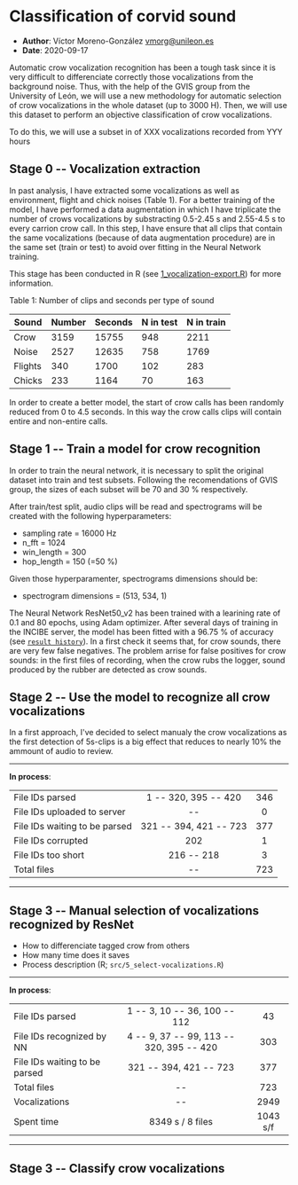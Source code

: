 # Classification of corvid sound
  * **Author**: Víctor Moreno-González <vmorg@unileon.es>
  * **Date**: 2020-09-17

Automatic crow vocalization recognition has been a tough
task since it is very difficult to differenciate correctly
those vocalizations from the background noise. Thus, with
the help of the GVIS group from the University of León, we
will use a new methodology for automatic selection of crow
vocalizations in the whole dataset (up to 3000 H). Then,
we will use this dataset to perform an objective
classification of crow vocalizations.

To do this, we will use a subset in of XXX vocalizations
recorded from YYY hours

## Stage 0 -- Vocalization extraction
In past analysis, I have extracted some vocalizations as
well as environment, flight and chick noises (Table 1).
For a better training of the model, I have performed
a data augmentation in which I have triplicate the number
of crows vocalizations by substracting 0.5-2.45 s and
2.55-4.5 s to every carrion crow call. In this step,
I have ensure that all clips that contain the
same vocalizations (because of data augmentation
procedure) are in the same set (train or test) to
avoid over fitting in the Neural Network training.

This stage has been conducted in R
(see [1_vocalization-export.R](src/1_vocalization-export.R))
for more information.

Table 1: Number of clips and seconds per type of sound

| Sound   | Number | Seconds | N in test | N in train |
|---------|--------|---------|-----------|------------|
| Crow    |  3159  |  15755  |    948    |   2211     |
| Noise   |  2527  |  12635  |    758    |   1769     |
| Flights |  340   |   1700  |    102    |    283     |
| Chicks  |  233   |   1164  |     70    |    163     |


In order to create a better model, the start of crow calls
has been randomly reduced from 0 to 4.5 seconds. In this
way the crow calls clips will contain entire and
non-entire calls.

## Stage 1 -- Train a model for crow recognition
In order to train the neural network, it is necessary to
split the original dataset into train and test subsets.
Following the recomendations of GVIS group, the sizes
of each subset will be 70 and 30 % respectively.

After train/test split, audio clips will be read and
spectrograms will be created with the following
hyperparameters:

  * sampling rate = 16000 Hz
  * n_fft = 1024
  * win_length = 300
  * hop_length = 150 (=50 %)

Given those hyperparamenter, spectrograms dimensions
should be:

  * spectrogram dimensions = (513, 534, 1)


The Neural Network ResNet50_v2 has been trained with a
learining rate of 0.1 and 80 epochs, using Adam optimizer.
After several days of training in the INCIBE server,
the model has been fitted with a 96.75 % of accuracy
(see [`result history`](results/ResNet50V2_historial_de_entrenamiento.csv)).
In a first check it seems that, for crow sounds, there are
very few false negatives. The problem arrise for false positives
for crow sounds: in the first files of recording, when the crow
rubs the logger, sound produced by the rubber are detected as crow sounds.

## Stage 2 -- Use the model to recognize all crow vocalizations

In a first approach, I've decided to select manualy the crow
vocalizations as the first detection of 5s-clips is a big effect
that reduces to nearly 10% the ammount of audio to review.

----
**In process**:

|                               |                        |     |
|:------------------------------|:----------------------:|:---:|
| File IDs parsed               | 1 -- 320, 395 -- 420   | 346 |
| File IDs uploaded to server   | --                     | 0   |
| File IDs waiting to be parsed | 321 -- 394, 421 -- 723 | 377 |
| File IDs corrupted            | 202                    | 1   |
| File IDs too short            | 216 -- 218             | 3   |
| Total files                   |     --                 | 723 |

-----

## Stage 3 -- Manual selection of vocalizations recognized by ResNet

  * How to differenciate tagged crow from others
  * How many time does it saves
  * Process description (R; `src/5_select-vocalizations.R`)

----
**In process**:

|                               |                                          |          |
|:------------------------------|:----------------------------------------:|:--------:|
| File IDs parsed               | 1 -- 3, 10 -- 36, 100 -- 112             | 43       |
| File IDs recognized by NN     | 4 -- 9, 37 -- 99, 113 -- 320, 395 -- 420 | 303      |
| File IDs waiting to be parsed | 321 -- 394, 421 -- 723                   | 377      |
| Total files                   |        --                                | 723      |
| Vocalizations                 |        --                                | 2949     |
| Spent time                    | 8349 s / 8 files                         | 1043 s/f |

-----
## Stage 3 -- Classify crow vocalizations
